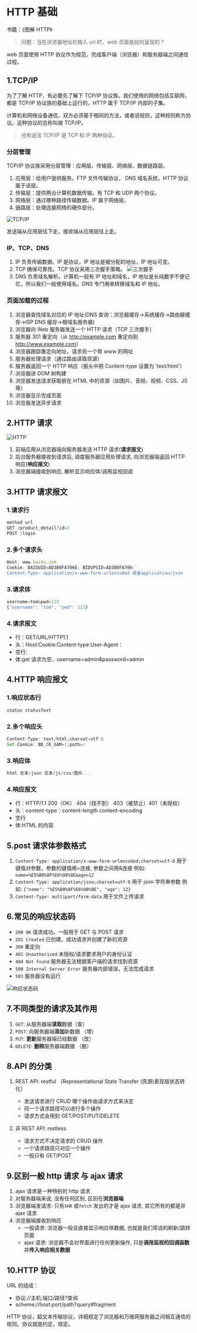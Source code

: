 # HTTP 基础

书籍：《图解 HTTP》

> 问题：当在浏览器地址栏输入 url 时，web 页面是如何呈现的？

web 页面使用 HTTP 协议作为规范，完成客户端（浏览器）和服务器端之间通信过程。

## 1.TCP/IP

为了了解 HTTP，有必要先了解下 TCP/IP 协议族。我们使用的网络包括互联网，都是 TCP/IP 协议族的基础上运行的，HTTP 属于 TCP/IP 内部的子集。

计算机和网络设备通信，双方必须基于相同的方法，或者说规则，这种规则称为协议。这种协议的总称叫做 TCP/IP。

> 也有说法 TCP/IP 是 TCP 和 IP 两种协议。

### 分层管理

TCP/IP 协议族采用分层管理：应用层、传输层、网络层、数据链路层。

1. 应用层：给用户提供服务。FTP 文件传输协议， DNS 域名系统，HTTP 协议属于该层。
2. 传输层：提供两台计算机数据传输。有 TCP 和 UDP 两个协议。
3. 网络层：通过哪种路径传输数据。IP 属于网络层。
4. 链路层：处理连接网络的硬件部分。

![TCP/IP](./images/TCP_IP.png)

发送端从应用层往下走，接收端从应用层往上走。

### IP、TCP、DNS

1. IP 负责传输数据。IP 是协议，IP 地址是被分配的地址，IP 地址可变。
2. TCP 确保可靠性。TCP 协议采用三次握手策略。
   ![三次握手](./images/three_way.png)
3. DNS 负责域名解析。计算机一般有 IP 地址和域名，IP 地址是长纯数字不便记忆，所以我们一般使用域名。DNS 专门用来转换域名和 IP 地址。

### 页面加载的过程

1. 浏览器查找域名对应的 IP 地址(DNS 查询：浏览器缓存->系统缓存->路由器缓存->ISP DNS 缓存->根域名服务器)
2. 浏览器向 Web 服务器发送一个 HTTP 请求（TCP 三次握手）
3. 服务器 301 重定向（从 <http://example.com> 重定向到 <http://www.example.com>）
4. 浏览器跟踪重定向地址，请求另一个带 www 的网址
5. 服务器处理请求（通过路由读取资源）
6. 服务器返回一个 HTTP 响应（报头中把 Content-type 设置为 'text/html'）
7. 浏览器进 DOM 树构建
8. 浏览器发送请求获取嵌在 HTML 中的资源（如图片、音频、视频、CSS、JS 等）
9. 浏览器显示完成页面
10. 浏览器发送异步请求

## 2.HTTP 请求

![HTTP](./images/HTTP.png)

1. 前端应用从浏览器端向服务器发送 HTTP 请求(**请求报文**)
2. 后台服务器接收到请求后, 调度服务器应用处理请求, 向浏览器端返回 HTTP 响应(**响应报文**)
3. 浏览器端接收到响应, 解析显示响应体/调用监视回调

## 3.HTTP 请求报文

### 1.请求行

```js
method url
GET /product_detail?id=2
POST /login
```

### 2.多个请求头

```js
Host: www.baidu.com
Cookie: BAIDUID=AD3B0FA706E; BIDUPSID=AD3B0FA706;`
Content-Type: application/x-www-form-urlencoded 或者application/json
```

### 3.请求体

```js
username=tom&pwd=123
{"username": "tom", "pwd": 123}
```

### 4.请求报文

- 行：GET/URL/HTTP1.1
- 头：Host:Cookie:Content-type:User-Agent：
- 空行:
- 体:get 请求为空，username=admin&password=admin

## 4.HTTP 响应报文

### 1.响应状态行

```js
status statusText
```

### 2.多个响应头

```js
Content-Type: text/html;charset=utf-8
Set-Cookie: BD_CK_SAM=1;path=/
```

### 3.响应体

```js
html 文本/json 文本/js/css/图片...
```

### 4.响应报文

- 行：HTTP/1.1 200（OK） 404（找不到） 403（被禁止）401（未授权）
- 头：content-type：content-length content-encoding
- 空行
- 体:HTML 的内容

## 5.post 请求体参数格式

1. `Content-Type: application/x-www-form-urlencoded;charset=utf-8`
   用于键值对参数，参数的键值用=连接, 参数之间用&连接
   例如: `name=%E5%B0%8F%E6%98%8E&age=12`
2. `Content-Type: application/json;charset=utf-8`
   用于 json 字符串参数
   例如: `{"name": "%E5%B0%8F%E6%98%8E", "age": 12}`
3. `Content-Type: multipart/form-data`
   用于文件上传请求

## 6.常见的响应状态码

- `200 OK` 请求成功。一般用于 GET 与 POST 请求
- `201 Created` 已创建。成功请求并创建了新的资源
- `300` 重定向
- `401 Unauthorized` 未授权/请求要求用户的身份认证
- `404 Not Found` 服务器无法根据客户端的请求找到资源
- `500 Internal Server Error` 服务器内部错误，无法完成请求
- `503` 服务器没有运行

![响应状态码](./images/status.png)

## 7.不同类型的请求及其作用

1. `GET`: 从服务器端**读取**数据（查）
2. `POST`: 向服务器端**添加**新数据 （增）
3. `PUT`: **更新**服务器端已经数据 （改）
4. `DELETE`: **删除**服务器端数据 （删）

## 8.API 的分类

1. REST API: restful （Representational State Transfer (资源)表现层状态转化）

   - 发送请求进行 CRUD 哪个操作由请求方式来决定
   - 同一个请求路径可以进行多个操作
   - 请求方式会用到 GET/POST/PUT/DELETE

2. 非 REST API: restless
   - 请求方式不决定请求的 CRUD 操作
   - 一个请求路径只对应一个操作
   - 一般只有 GET/POST

## 9.区别一般 http 请求 与 ajax 请求

1. ajax 请求是一种特别的 http 请求
2. 对服务器端来说, 没有任何区别, 区别在**浏览器端**
3. 浏览器端发请求: 只有`XHR` 或`fetch` 发出的才是 ajax 请求, 其它所有的都是非 ajax 请求
4. 浏览器端接收到响应
   - 一般请求: 浏览器一般会直接显示响应体数据, 也就是我们常说的刷新/跳转页面
   - ajax 请求: 浏览器不会对界面进行任何更新操作, 只是**调用监视的回调函数**并**传入响应相关数据**

## 10.HTTP 协议

URL 的组成：

- 协议://主机:端口/路径?查询
- scheme://host:port/path?query#fragment

HTTP 协议，超文本传输协议，详细规定了浏览器和万维网服务器之间相互通信的规则。协议就是约定，规定。
